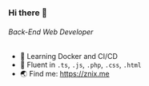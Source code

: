### Hi there :wave:

###### Back-End Web Developer

- :seedling: Learning Docker and CI/CD
- :rocket: Fluent in `.ts`, `.js`, `.php`, `.css`, `.html`
- :earth_asia: Find me: https://znix.me
